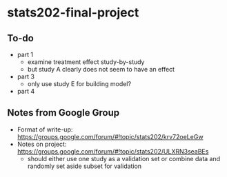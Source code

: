 # stats202-final-project

## To-do
- part 1
  - examine treatment effect study-by-study
  - but study A clearly does not seem to have an effect
- part 3
  - only use study E for building model?
- part 4

## Notes from Google Group
- Format of write-up: https://groups.google.com/forum/#!topic/stats202/krv72oeLeGw
- Notes on project: https://groups.google.com/forum/#!topic/stats202/ULXRN3seaBEs
  - should either use one study as a validation set or combine data and randomly set aside subset for validation
